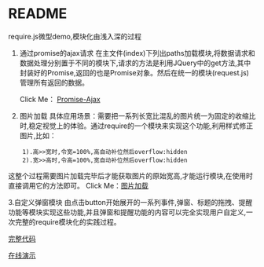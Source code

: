 ﻿# README

require.js微型demo,模块化由浅入深的过程

 1. 通过promise的ajax请求
在主文件(index)下列出paths加载模块,将数据请求和数据处理分别置于不同的模块下,请求的方法是利用JQuery中的get方法,其中封装好的Promise,返回的也是Promise对象。然后在统一的模块(request.js)管理所有返回的数据。

    Click Me： [Promise-Ajax](https://github.com/Corbusier/Article/blob/master/Promise.md#ajax)

 2. 图片加载
具体应用场景：需要把一系列长宽比混乱的图片统一为固定的收缩比时,稳定视觉上的体验。通过require的一个模块来实现这个功能,利用样式修正图片,比如：
```
    1).高>>宽时,令宽=100%,高自动补位然后overflow:hidden
    2).宽>>高时,令高=100%,宽自动补位然后overflow:hidden
```
这整个过程需要图片加载完毕后才能获取图片的原始宽高,才能运行模块,在使用时直接调用它的方法即可。
Click Me：[图片加载](https://github.com/Corbusier/Article/blob/master/Promise.md#图片加载)

3.自定义弹窗模块
由点击button开始展开的一系列事件,弹窗、标题的拖拽、提醒功能等模块实现这些功能,并且弹窗和提醒功能的内容可以完全实现用户自定义,一次完整的require模块化的实践过程。

[完整代码](https://github.com/Corbusier/Tool-Instructions/tree/master/require.js/dialogTest)

[在线演示](https://corbusier.github.io/Tool-Instructions/require.js/dialogTest/index.html)